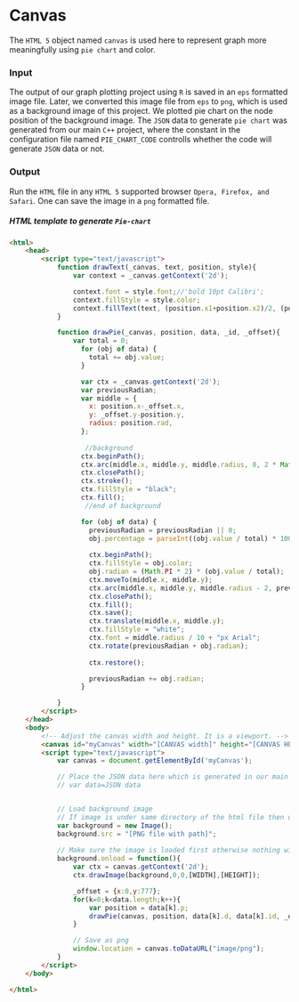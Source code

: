 Canvas
======
The `HTML 5` object named `canvas` is used here to represent graph more meaningfully using `pie chart` and color. 

### Input
The output of our graph plotting project using `R` is saved in an `eps` formatted image file. Later, we converted this image file from `eps` to `png`, which is used as a background image of this project. We plotted pie chart on the node position of the background image. The `JSON` data to generate `pie chart` was generated from our main `C++` project, where the constant in the configuration file named `PIE_CHART_CODE` controlls whether the code will generate `JSON` data or not.

### Output
Run the `HTML` file in any `HTML 5` supported browser `Opera, Firefox, and Safari`. One can save the image in a `png` formatted file.


##### HTML template to generate `Pie-chart`
```html
<html>
	<head>
		<script type="text/javascript">
			function drawText(_canvas, text, position, style){
				var context = _canvas.getContext('2d');

				context.font = style.font;//'bold 10pt Calibri';
				context.fillStyle = style.color;
  				context.fillText(text, (position.x1+position.x2)/2, (position.y1+position.y2)/2);
			}

			function drawPie(_canvas, position, data, _id, _offset){
				var total = 0;
				  for (obj of data) {
				    total += obj.value;
				  }

				  var ctx = _canvas.getContext('2d');
				  var previousRadian;
				  var middle = {
				    x: position.x-_offset.x,
				    y: _offset.y-position.y,
				    radius: position.rad,
				  };
				  
				   //background
				  ctx.beginPath();
				  ctx.arc(middle.x, middle.y, middle.radius, 0, 2 * Math.PI);
				  ctx.closePath();
				  ctx.stroke();
				  ctx.fillStyle = "black";
				  ctx.fill();
				   //end of background

				  for (obj of data) {
				    previousRadian = previousRadian || 0;
				    obj.percentage = parseInt((obj.value / total) * 100)
				    
				    ctx.beginPath();
				    ctx.fillStyle = obj.color;
				    obj.radian = (Math.PI * 2) * (obj.value / total);
				    ctx.moveTo(middle.x, middle.y);
				    ctx.arc(middle.x, middle.y, middle.radius - 2, previousRadian, previousRadian + obj.radian, false);
				    ctx.closePath();
				    ctx.fill();
				    ctx.save();
				    ctx.translate(middle.x, middle.y);
				    ctx.fillStyle = "white";
				    ctx.font = middle.radius / 10 + "px Arial";
				    ctx.rotate(previousRadian + obj.radian);
				  
				    ctx.restore();

				    previousRadian += obj.radian;
				  }

			}
		</script>
	</head>
	<body>
		<!-- Adjust the canvas width and height. It is a viewport. -->
		<canvas id="myCanvas" width="[CANVAS width]" height="[CANVAS HEIGHT]"></canvas>
		<script type="text/javascript">
			var canvas = document.getElementById('myCanvas');

			// Place the JSON data here which is generated in our main 'C++' project
 			// var data=JSON data


			// Load background image
			// If image is under same directory of the html file then use ./filename.png
			var background = new Image();
			background.src = "[PNG file with path]";
			
			// Make sure the image is loaded first otherwise nothing will draw.
			background.onload = function(){
				var ctx = canvas.getContext('2d');
				ctx.drawImage(background,0,0,[WIDTH],[HEIGHT]);

				_offset = {x:0,y:777};
				for(k=0;k<data.length;k++){
				 	var position = data[k].p;
				 	drawPie(canvas, position, data[k].d, data[k].id, _offset);
				}

				// Save as png
				window.location = canvas.toDataURL("image/png");
			}
		</script>
	</body>

</html>
```